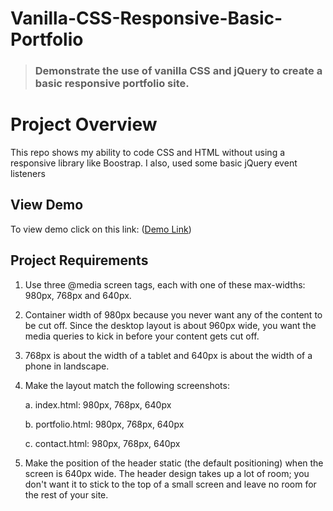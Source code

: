 # Vanilla-CSS-Responsive-Basic-Portfolio
> ### Demonstrate the use of vanilla CSS and jQuery to create a basic responsive portfolio site.

# Project Overview

This repo shows my ability to code CSS and HTML without using a responsive library like Boostrap. I also, used some basic jQuery event listeners

## View Demo  

To view demo click on this link: ([Demo Link](https://dointhedev.github.io/Vanilla-CSS-Responsive-Basic-Portfolio))

## Project Requirements  

 1. Use three @media screen tags, each with one of these max-widths: 980px, 768px and 640px.

 2. Container width of 980px because you never want any of the content to be cut off. Since the desktop layout is about 960px wide, you want the media queries to kick in before your content gets cut off.

 3. 768px is about the width of a tablet and 640px is about the width of a phone in landscape.

 4. Make the layout match the following screenshots:

    a. index.html: 980px, 768px, 640px

    b. portfolio.html: 980px, 768px, 640px

    c. contact.html: 980px, 768px, 640px

5. Make the position of the header static (the default positioning) when the screen is 640px wide. The header design takes up a lot of room; you don't want it to stick to the top of a small screen and leave no room for the rest of your site.





